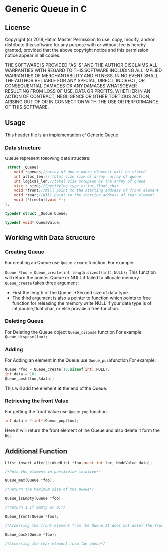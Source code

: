 # Generic Queue in C

## License

Copyright (c) 2018,Hatim Master
Permission to use, copy, modify, and/or distribute this software
for any purpose with or without fee is hereby granted, provided
that the above copyright notice and this permission notice appear
in all copies.

THE SOFTWARE IS PROVIDED "AS IS" AND THE AUTHOR DISCLAIMS ALL
WARRANTIES WITH REGARD TO THIS SOFTWARE INCLUDING ALL IMPLIED
WARRANTIES OF MERCHANTABILITY AND FITNESS. IN NO EVENT SHALL THE
AUTHOR BE LIABLE FOR ANY SPECIAL, DIRECT, INDIRECT, OR
CONSEQUENTIAL DAMAGES OR ANY DAMAGES WHATSOEVER RESULTING FROM
LOSS OF USE, DATA OR PROFITS, WHETHER IN AN ACTION OF CONTRACT,
NEGLIGENCE OR OTHER TORTIOUS ACTION, ARISING OUT OF OR IN
CONNECTION WITH THE USE OR PERFORMANCE OF THIS SOFTWARE.


## Usage
This header file is an implementation of Generic Queue

### Data structure
Queue represent following data structure:
```c
 struct _Queue{
	void *queues;//array of queue where elemenst will be stored
	int alloc_len;// total size size of array  array of queue
	int logical_len;//total size occupied by the array of queue
	size_t size;//Specifying type ex:int,float,char
	void *front;//Will point to the starting address of front element
	void *rear;//Will point to the starting address of rear element
	void (*freefn)(void *);
};

typedef struct _Queue Queue;

typedef void* QueueValue;
```
## Working with Data Structure

### Creating Queue
For creating an Queue use ```Queue_create``` function.
For example:

```Queue *foo = Queue_create(int length,sizeof(int),NULL);```
This function will return the pointer Queue or NULL if failed to allocate memory
```Queue_create``` takes three argument :
* First the length of the Queue.
*Second size of data type.
* The third argument is also a pointer to function which points to free function for
releasing the memory write NULL if your data type is of int,double,float,char, or else provide
a free function.

### Deleting Queue
For Deleting the Queue object ```Queue_dispose``` function
For example:
```Queue_dispose(foo);```

### Adding 
For Adding an element in the Queue use ```Queue_push```function
For example:
```c
Queue *foo = Queue_create(10,sizeof(int),NULL);
int data = 10;
Queue_push(foo,&data);
```
This will add the element at the end of the Queue.

### Retrieving the front Value
For getting the front Value use ```Queue_pop``` function.
```c
int data = *(int*)Queue_pop(foo);
```
Here it will return the front element of the Queue and also delete it form the list.

## Additional Function
```c
Llist_insert_after(LinkedList *foo,const int loc, NodeValue data);

/*Puts the element in particular location*/
```
```c
Queue_max(Queue *foo);

/*Return the Maximum size of the Queue*/

```
```c
Queue_isEmpty(Queue *foo);

/*return 1 if empty or 0;*/
```
```c
Queue_front(Queue *foo);

/*Accessing the front element from the Queue.It does not delet the front element from the Queue*/
```
```c
Queue_back(Queue *foo);

/*Accessing the rear element form the queue*/
```
